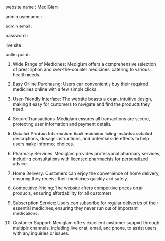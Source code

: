 website name : MediGlam

admin username : 

admin email : 

password : 

live site : 

bullet point : 
1. Wide Range of Medicines: Mediglam offers a comprehensive selection of prescription and over-the-counter medicines, catering to various health needs.

2. Easy Online Purchasing: Users can conveniently buy their required medicines online with a few simple clicks.

3. User-Friendly Interface: The website boasts a clean, intuitive design, making it easy for customers to navigate and find the products they need.

4. Secure Transactions: Mediglam ensures all transactions are secure, protecting user information and payment details.

5. Detailed Product Information: Each medicine listing includes detailed descriptions, dosage instructions, and potential side effects to help users make informed choices.

6. Pharmacy Services: Mediglam provides professional pharmacy services, including consultations with licensed pharmacists for personalized advice.

7. Home Delivery: Customers can enjoy the convenience of home delivery, ensuring they receive their medicines quickly and safely.

8. Competitive Pricing: The website offers competitive prices on all products, ensuring affordability for all customers.

9. Subscription Service: Users can subscribe for regular deliveries of their essential medicines, ensuring they never run out of important medications.

10. Customer Support: Mediglam offers excellent customer support through multiple channels, including live chat, email, and phone, to assist users with any inquiries or issues.